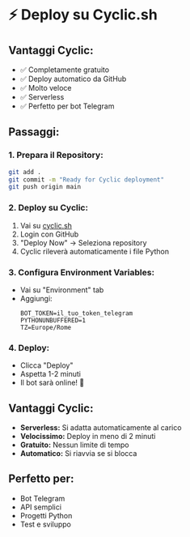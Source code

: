 # ⚡ Deploy su Cyclic.sh

## Vantaggi Cyclic:
- ✅ Completamente gratuito
- ✅ Deploy automatico da GitHub
- ✅ Molto veloce
- ✅ Serverless
- ✅ Perfetto per bot Telegram

## Passaggi:

### 1. **Prepara il Repository:**
```bash
git add .
git commit -m "Ready for Cyclic deployment"
git push origin main
```

### 2. **Deploy su Cyclic:**
1. Vai su [cyclic.sh](https://cyclic.sh)
2. Login con GitHub
3. "Deploy Now" → Seleziona repository
4. Cyclic rileverà automaticamente i file Python

### 3. **Configura Environment Variables:**
- Vai su "Environment" tab
- Aggiungi:
  ```
  BOT_TOKEN=il_tuo_token_telegram
  PYTHONUNBUFFERED=1
  TZ=Europe/Rome
  ```

### 4. **Deploy:**
- Clicca "Deploy"
- Aspetta 1-2 minuti
- Il bot sarà online! 🎉

## Vantaggi Cyclic:
- **Serverless:** Si adatta automaticamente al carico
- **Velocissimo:** Deploy in meno di 2 minuti
- **Gratuito:** Nessun limite di tempo
- **Automatico:** Si riavvia se si blocca

## Perfetto per:
- Bot Telegram
- API semplici
- Progetti Python
- Test e sviluppo
